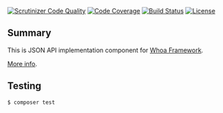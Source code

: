 [![Scrutinizer Code Quality](https://scrutinizer-ci.com/g/whoa-php/flute/badges/quality-score.png?b=master)](https://scrutinizer-ci.com/g/whoa-php/flute/?branch=master)
[![Code Coverage](https://scrutinizer-ci.com/g/whoa-php/flute/badges/coverage.png?b=master)](https://scrutinizer-ci.com/g/whoa-php/flute/?branch=master)
[![Build Status](https://travis-ci.org/whoa-php/flute.svg?branch=master)](https://travis-ci.org/whoa-php/flute)
[![License](https://img.shields.io/github/license/whoa-php/flute.svg)](https://packagist.org/packages/whoa-php/flute)

## Summary

This is JSON API implementation component for [Whoa Framework](https://github.com/whoa-php/flute).

[More info](https://github.com/whoa-php/flute).

## Testing

```bash
$ composer test
```
